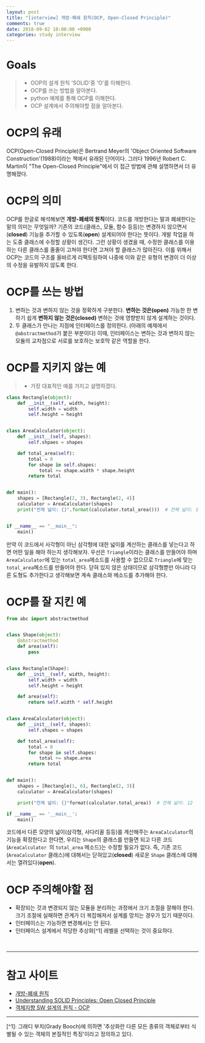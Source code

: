 ```yaml
---
layout: post
title: "[interview] 개방-폐쇄 원칙(OCP, Open-Closed Principle)"
comments: true
date: 2018-09-02 10:00:00 +0900
categories: study interview
---
```


# Goals

> - OOP의 설게 원칙 'SOLID'중 'O'를 이해한다.
> - OCP를 쓰는 방법을 알아본다.
> - python 예제를 통해 OCP를 이해한다.
> - OCP 설계에서 주의해야할 점을 알아본다.

# OCP의 유래

OCP(Open-Closed Principle)은 Bertrand Meyer의 'Object Oriented Software Construction'(1988)이라는 책에서 유래된 단어이다.
그러다 1996년 Robert C. Martin이 "The Open-Closed Principle"에서 이 접근 방법에 관해 설명하면서 더 유명해졌다.

# OCP의 의미

OCP를 한글로 해석해보면 **개방-폐쇄의 원칙**이다.
코드를 개방한다는 말과 폐쇄한다는 말의 의미는 무엇일까?
기존의 코드(클래스, 모듈, 함수 등등)는 변경하지 않으면서(**closed**) 기능을 추가할 수 있도록(**open**) 설계되어야 한다는 뜻이다.
개발 작업을 하는 도중 클래스에 수정할 상황이 생긴다.
그런 상황이 생겼을 때, 수정한 클래스를 이용하는 다른 클래스를 줄줄이 고쳐야 한다면 고쳐야 할 클래스가 많아진다.
이를 위해서 OCP는 코드의 구조를 올바르게 리팩토링하여 나중에 이와 같은 유형의 변경이 더 이상의 수정을 유발하지 않도록 한다.

# OCP를 쓰는 방법

1. 변하는 것과 변하지 않는 것을 정확하게 구분한다. **변하는 것은(open)** 가능한 한 변하기 쉽게 **변하지 않는 것은(closed)** 변하는 것에 영향받지 않게 설계하는 것이다.
2. 두 클래스가 만나는 지점에 인터페이스를 정의한다. (아래의 예제에서 `@abstractmethod`가 붙은 부분이다) 이때, 인터페이스는 변하는 것과 변하지 않는 모듈의 교차점으로 서로를 보호하는 보호막 같은 역할을 한다.

# OCP를 지키지 않는 예

> - 가장 대표적인 예를 가지고 설명하겠다.

~~~python
class Rectangle(object):
    def __init__(self, width, height):
        self.width = width
        self.height = height


class AreaCalculator(object):
    def __init__(self, shapes):
        self.shpaes = shapes

    def total_area(self):
        total = 0
        for shape in self.shapes:
            total += shape.width * shape.height
        return total


def main():
    shapes = [Rectangle(2, 3), Rectangle(2, 4)]
    calculator = AreaCalculator(shapes)
    print("전체 넓이: {}".format(calculator.total_area()))  # 전체 넓이: 14


if __name__ == "__main__":
    main()
~~~

만약 이 코드에서 사각형이 아닌 삼각형에 대한 넓이를 계산하는 클래스를 넣는다고 하면 어떤 일을 해야 하는지 생각해보자.
우선은 `Triangle`이라는 클래스를 만들어야 하며 `AreaCalculator`에 있는 `total_area`메소드를 사용할 수 없으므로 `Triangle`에 맞는 `total_area`메소드를 만들어야 한다.
닫혀 있지 않은 상태이므로 삼각형뿐만 아니라 다른 도형도 추가한다고 생각해보면 계속 클래스와 메소드를 추가해야 한다.

# OCP를 잘 지킨 예

~~~python
from abc import abstractmethod


class Shape(object):
    @abstractmethod
    def area(self):
        pass


class Rectangle(Shape):
    def __init__(self, width, height):
        self.width = width
        self.height = height

    def area(self):
        return self.width * self.height


class AreaCalculator(object):
    def __init__(self, shapes):
        self.shapes = shapes

    def total_area(self):
        total = 0
        for shape in self.shapes:
            total += shape.area
        return total


def main():
    shapes = [Rectangle(1, 6), Rectangle(2, 3)]
    calculator = AreaCalculator(shapes)

    print("전체 넓이: {}"format(calculator.total_area))  # 전체 넓이: 12

if __name__ == '__main__':
    main()
~~~

코드에서 다른 모양의 넓이(삼각형, 사다리꼴 등등)를 계산해주는 `AreaCalculator`의 기능을 확장한다고 한다면, 우리는 `Shape`의 클래스를 만들면 되고 다른 코드(`AreaCalculator `의 `total_area` 메소드)는 수정할 필요가 없다.
즉, 기존 코드(`AreaCalculator` 클래스)에 대해서는 닫혀있고(**closed**) 새로운 `Shape` 클래스에 대해서는 열려있다(**open**).

# OCP 주의해야할 점

- 확장되는 것과 변경되지 않는 모듈을 분리하는 과정에서 크기 조절을 잘해야 한다. 크기 조절에 실패하면 관계가 더 복잡해져서 설계를 망치는 경우가 있기 때문이다.
- 인터페이스는 가능하면 변경해서는 안 된다.
- 인터페이스 설계에서 적당한 추상화[^1] 레벨을 선택하는 것이 중요하다.


<br>

---

# 참고 사이트

- [개방-폐쇄 원칙](https://ko.wikipedia.org/wiki/%EA%B0%9C%EB%B0%A9-%ED%8F%90%EC%87%84_%EC%9B%90%EC%B9%99)
- [Understanding SOLID Principles: Open Closed Principle](https://codeburst.io/understanding-solid-principles-open-closed-principle-e2b588b6491f)
- [객체지향 SW 설게의 원칙 - OCP](http://www.zdnet.co.kr/news/news_view.asp?artice_id=00000039134727&type=det&re=zdk)

<hr>
[^1]: 그래디 부치(Grady Booch)에 의하면 '추상화란 다른 모든 종류의 객체로부터 식별될 수 있는 객체의 본질적인 특징'이라고 정의하고 있다.
